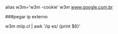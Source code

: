 
alias w3m='w3m -cookie'
w3m www.google.com.br

###pegar ip externo

w3m miip.cl | awk '/ip es/ {print $6}'


 